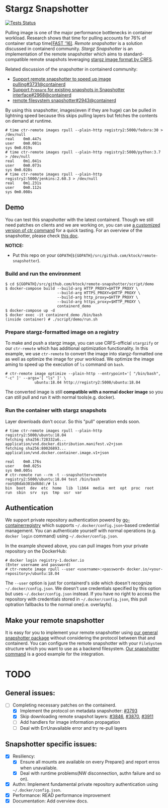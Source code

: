 # Stargz Snapshotter

[![Tests Status](https://github.com/ktock/remote-snapshotter/workflows/Tests/badge.svg)](https://github.com/ktock/remote-snapshotter/actions)

Pulling image is one of the major performance bottlenecks in container workload. Research shows that time for pulling accounts for 76% of container startup time[[FAST '16]](https://www.usenix.org/node/194431). *Remote snapshotter* is a solution discussed in containerd community. *Stargz Snapshotter* is an implementation of the remote snapshotter which aims to standard-compatible remote snapshots leveraging [stargz image format by CRFS](https://github.com/google/crfs).

Related discussion of the snapshotter in containerd community:
- [Support remote snapshotter to speed up image pulling#3731@containerd](https://github.com/containerd/containerd/issues/3731)
- [Support `Prepare` for existing snapshots in Snapshotter interface#2968@containerd](https://github.com/containerd/containerd/issues/2968)
- [remote filesystem snapshotter#2943@containerd](https://github.com/containerd/containerd/issues/2943)

By using this snapshotter, images(even if they are huge) can be pulled in lightning speed because this skips pulling layers but fetches the contents on demand at runtime.
```
# time ctr-remote images rpull --plain-http registry2:5000/fedora:30 > /dev/null 
real	0m0.447s
user	0m0.081s
sys	0m0.019s
# time ctr-remote images rpull --plain-http registry2:5000/python:3.7 > /dev/null 
real	0m1.041s
user	0m0.073s
sys	0m0.028s
# time ctr-remote images rpull --plain-http registry2:5000/jenkins:2.60.3 > /dev/null 
real	0m1.231s
user	0m0.112s
sys	0m0.008s
```

## Demo

You can test this snapshotter with the latest containerd. Though we still need patches on clients and we are working on, you can use [a customized version of ctr command](cmd/ctr-remote) for a quick tasting. For an overview of the snapshotter, please check [this doc](./overview.md).

__NOTICE:__

- Put this repo on your `GOPATH`(`${GOPATH}/src/github.com/ktock/remote-snapshotter`).

### Build and run the environment
```
$ cd ${GOPATH}/src/github.com/ktock/remote-snapshotter/script/demo
$ docker-compose build --build-arg HTTP_PROXY=$HTTP_PROXY \
                       --build-arg HTTPS_PROXY=$HTTP_PROXY \
                       --build-arg http_proxy=$HTTP_PROXY \
                       --build-arg https_proxy=$HTTP_PROXY \
                       containerd_demo
$ docker-compose up -d
$ docker exec -it containerd_demo /bin/bash
(inside container) # ./script/demo/run.sh
```

### Prepare stargz-formatted image on a registry

To make and push a stargz image, you can use CRFS-official `stargzify` or our `ctr-remote` which has additional optimization functionality. In this example, we use `ctr-remote` to convert the image into stargz-formatted one as well as optimize the image for your workload. We optimize the image aming to speed up the execution of `ls` command on `bash`.
```
# ctr-remote image optimize --plain-http --entrypoint='[ "/bin/bash", "-c" ]' --args='[ "ls" ]' \
             ubuntu:18.04 http://registry2:5000/ubuntu:18.04
```
The converted image is still __compatible with a normal docker image__ so you can still pull and run it with normal tools(e.g. docker).

### Run the container with stargz snapshots
Layer downloads don't occur. So this "pull" operation ends soon.
```
# time ctr-remote images rpull --plain-http registry2:5000/ubuntu:18.04
fetching sha256:728332a6... application/vnd.docker.distribution.manifest.v2+json
fetching sha256:80026893... application/vnd.docker.container.image.v1+json

real	0m0.176s
user	0m0.025s
sys	0m0.005s
# ctr-remote run --rm -t --snapshotter=remote registry2:5000/ubuntu:18.04 test /bin/bash
root@8dab301bd68d:/# ls
bin  boot  dev  etc  home  lib  lib64  media  mnt  opt  proc  root  run  sbin  srv  sys  tmp  usr  var
```

## Authentication

We support private repository authentication powerd by [go-containerregistry](https://github.com/google/go-containerregistry) which supports `~/.docker/config.json`-based credential management.
You can authenticate yourself with normal operations (e.g. `docker login` command) using `~/.docker/config.json`.

In the example showed above, you can pull images from your private repository on the DockerHub:
```
# docker login registry-1.docker.io
(Enter username and password)
# ctr-remote image rpull --user <username>:<password> docker.io/<your-repository>/ubuntu:18.04
```
The `--user` option is just for containerd's side which doesn't recognize `~/.docker/config.json`.
We doesn't use credentials specified by this option but uses `~/.docker/config.json` instead.
If you have no right to access the repository with credentials stored in `~/.docker/config.json`, this pull optration fallbacks to the normal one(i.e. overlayfs).

## Make your remote snapshotter

It is easy for you to implement your remote snapshotter using [our general snapshotter package](/snapshot) without considering the protocol between that and containerd. You can configure the remote snapshotter with your `FileSystem` structure which you want to use as a backend filesystem. [Our snapshotter command](/cmd/containerd-stargz-grpc/main.go) is a good example for the integration.

# TODO

## General issues:
- [ ] Completing necessary patches on the containerd.
  - [x] Implement the protocol on metadata snapshotter: [#3793](https://github.com/containerd/containerd/pull/3793)
  - [x] Skip downloading remote snapshot layers: [#3846](https://github.com/containerd/containerd/pull/3846), [#3870](https://github.com/containerd/containerd/pull/3870), [#3911](https://github.com/containerd/containerd/pull/3911)
  - [ ] Add handlers for image information propagation
  - [ ] Deal with ErrUnavailable error and try re-pull layers

## Snapshotter specific issues:
- [x] Resiliency:
  - [x] Ensure all mounts are available on every Prepare() and report erros when unavailable.
  - [x] Deal with runtime problems(NW disconnection, authn failure and so on).
- [x] Authn: Implement fundamental private repository authentication using `~/.docker/config.json`.
- [x] Performance: READ performance improvement
- [x] Documentation: Add overview docs.
